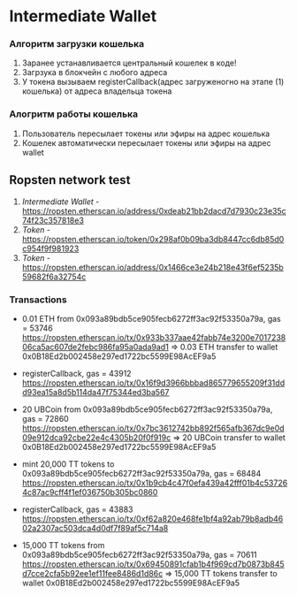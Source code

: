 # Intermediate Wallet

### Алгоритм загрузки кошелька

1. Заранее устанавливается центральный кошелек в коде!
2. Загрзука в блокчейн с любого адреса
3. У токена вызываем registerCallback(адрес загруженогно на этапе (1) кошелька) от адреса владельца токена

### Алогритм работы кошелька 

1. Пользователь пересылает токены или эфиры на адрес кошелька
2. Кошелек автоматически пересылает токены или эфиры на адрес wallet

## Ropsten network test

1. _Intermediate Wallet_ - https://ropsten.etherscan.io/address/0xdeab21bb2dacd7d7930c23e35c74f23c357818e3
2. _Token_ - https://ropsten.etherscan.io/token/0x298af0b09ba3db8447cc6db85d0c954f9f981923
3. _Token_ - https://ropsten.etherscan.io/address/0x1466ce3e24b218e43f6ef5235b59682f6a32754c

 ### Transactions

 * 0.01 ETH from 0x093a89bdb5ce905fecb6272ff3ac92f53350a79a, gas = 53746
https://ropsten.etherscan.io/tx/0x933b337aae42fabb74e3200e701723806ca5ac607de2febc986fa95a0ada9ad1
=> 0.03 ETH transfer to wallet 0x0B18Ed2b002458e297ed1722bc5599E98AcEF9a5

* registerCallback, gas = 43912
https://ropsten.etherscan.io/tx/0x16f9d3966bbbad865779655209f31ddd93ea15a8d5b114da47f75344ed3ba567

 * 20 UBCoin from 0x093a89bdb5ce905fecb6272ff3ac92f53350a79a, gas = 72860
https://ropsten.etherscan.io/tx/0x7bc3612742bb892f565afb367dc9e0d09e912dca92cbe22e4c4305b20f0f919c
=> 20 UBCoin transfer to wallet 0x0B18Ed2b002458e297ed1722bc5599E98AcEF9a5

* mint 20,000 TT tokens to 0x093a89bdb5ce905fecb6272ff3ac92f53350a79a, gas = 68484
https://ropsten.etherscan.io/tx/0x1b9cb4c47f0efa439a42fff01b4c537264c87ac9cff4f1ef036750b305bc0860

* registerCallback, gas = 43883
https://ropsten.etherscan.io/tx/0xf62a820e468fe1bf4a92ab79b8adb4602a2307ac503dca4d0df7f89af5c714a8

* 15,000 TT tokens from 0x093a89bdb5ce905fecb6272ff3ac92f53350a79a, gas = 70611
https://ropsten.etherscan.io/tx/0x69450891cfab1b4f969cd7b0873b845d7cce2cfa5b92ee1ef11fee8486d1d86c
=> 15,000 TT tokens transfer to wallet 0x0B18Ed2b002458e297ed1722bc5599E98AcEF9a5

